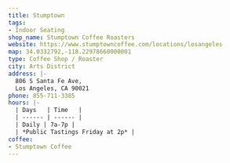 ```yaml
---
title: Stumptown
tags:
- Indoor Seating
shop_name: Stumptown Coffee Roasters
website: https://www.stumptowncoffee.com/locations/losangeles
map: 34.0332792,-118.22978660000001
type: Coffee Shop / Roaster
city: Arts District
address: |-
  806 S Santa Fe Ave,
  Los Angeles, CA 90021
phone: 855-711-3385
hours: |-
  | Days   | Time   |
  | ------ | ------ |
  | Daily | 7a-7p |
  | *Public Tastings Friday at 2p* |
coffee:
- Stumptown Coffee
---
```

